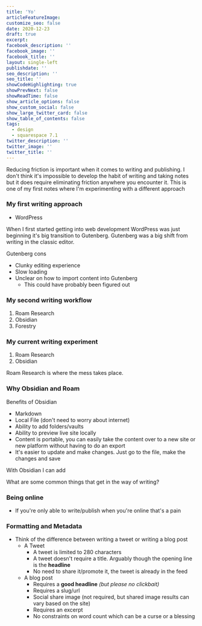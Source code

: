 ```yaml
---
title: 'Yo'
articleFeatureImage: 
customize_seo: false
date: 2020-12-23
draft: true
excerpt: 
facebook_description: ''
facebook_image: ''
facebook_title: ''
layout: single-left
publishdate: ''
seo_description: ''
seo_title: ''
showCodeHighlighting: true
showPrevNext: false
showReadTime: false
show_article_options: false
show_custom_social: false
show_large_twitter_card: false
show_table_of_contents: false
tags:
  - design
  - squarespace 7.1
twitter_description: ''
twitter_image: ''
twitter_title: ''
---
```


Reducing friction is important when it comes to writing and publishing. I don't think it's impossible to develop the habit of writing and taking notes but it does require eliminating friction anywhere you encounter it. This is one of my first notes where I'm experimenting with a different approach  


### My first writing approach
- WordPress

When I first started getting into web development WordPress was just beginning it's big transition to Gutenberg. Gutenberg was a big shift from writing in the classic editor. 

Gutenberg cons
- Clunky editing experience
- Slow loading
- Unclear on how to import content into Gutenberg
	- This could have probably been figured out 

### My second writing workflow
1. Roam Research
2. Obsidian
3. Forestry

### My current writing experiment
1. Roam Research
2. Obsidian

Roam Research is where the mess takes place. 

### Why Obsidian and Roam

Benefits of Obsidian
- Markdown
- Local File (don't need to worry about internet)
- Ability to add folders/vaults
- Ability to preview live site locally
- Content is portable, you can easily take the content over to a new site or new platform without having to do an export
- It's easier to update and make changes. Just go to the file, make the changes and save

With Obsidian I can add

What are some common things that get in the way of writing?



### Being online
- If you're only able to write/publish when you're online that's a pain

### Formatting and Metadata
- Think of the difference between writing a tweet or writing a blog post
	- A Tweet
		- A tweet is limited to 280 characters
		- A tweet doesn't require a title. Arguably though the opening line is the **headline**
		- No need to share it/promote it, the tweet is already in the feed
	- A blog post
		- Requires a **good headline** *(but please no clickbait)*
		- Requires a slug/url
		- Social share image (not required, but shared image results can vary based on the site)
		- Requires an excerpt
		- No constraints on word count which can be a curse or a blessing

